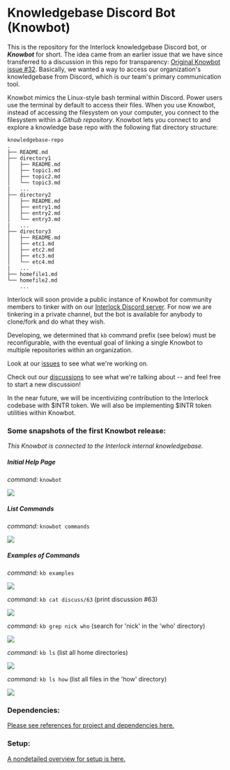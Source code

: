 <!-- @format -->

# Knowledgebase Discord Bot (Knowbot)

This is the repository for the Interlock knowledgebase Discord bot, or **_Knowbot_** for short. The idea came from an earlier issue that we have since transferred to a discussion in this repo for transparency: [Original Knowbot issue #32](https://github.com/interlock-network/knowbot/discussions/32). Basically, we wanted a way to access our organization's knowledgebase from Discord, which is our team's primary communication tool.

Knowbot mimics the Linux-style bash terminal within Discord. Power users use the terminal by default to access their files. When you use Knowbot, instead of accessing the filesystem on your computer, you connect to the filesystem within a _Github repository_. Knowbot lets you connect to and explore a knowledge base repo with the following flat directory structure:

```
knowledgebase-repo
.
├── README.md
├── directory1
│   ├── README.md
│   ├── topic1.md
│   ├── topic2.md
│   └── topic3.md
|	...
├── directory2
│   ├── README.md
│   ├── entry1.md
│   ├── entry2.md
│   └── entry3.md
|	...
├── directory3
│   ├── README.md
│   ├── etc1.md
│   ├── etc2.md
│   ├── etc3.md
│   └── etc4.md
|	...
├── homefile1.md
└── homefile2.md
    ...
```

Interlock will soon provide a public instance of Knowbot for community members to tinker with on our [Interlock Discord server](https://bit.ly/intldiscord). For now we are tinkering in a private channel, but the bot is available for anybody to clone/fork and do what they wish.

Developing, we determined that `kb` command prefix (see below) must be reconfigurable, with the eventual goal of linking a single Knowbot to multiple repositories within an organization.

Look at our [issues](https://github.com/interlock-network/knowbot/issues) to see what we're working on.

Check out our [discussions](https://github.com/interlock-network/knowbot/discussions) to see what we're talking about -- and feel free to start a new discussion!

In the near future, we will be incentivizing contribution to the Interlock codebase with \$INTR token. We will also be implementing \$INTR token utilities within Knowbot.

### Some snapshots of the first Knowbot release:

_This Knowbot is connected to the Interlock internal knowledgebase._

##### Initial Help Page

_command:_ `knowbot`

![](./REPOSTUFF/readme1.png)

##### List Commands

_command:_ `knowbot commands`

![](./REPOSTUFF/readme2.png)

##### Examples of Commands

_command:_ `kb examples`

![](./REPOSTUFF/readme3.png)

_command:_ `kb cat discuss/63` (print discussion #63)

![](./REPOSTUFF/readme4.png)

_command:_ `kb grep nick who` (search for 'nick' in the 'who' directory)

![](./REPOSTUFF/readme5.png)

_command:_ `kb ls` (list all home directories)

![](./REPOSTUFF/readme6.png)

_command:_ `kb ls how` (list all files in the 'how' directory)

![](./REPOSTUFF/readme7.png)

### Dependencies:

[Please see references for project and dependencies here.](./REFERENCES.md)

### Setup:

[A nondetailed overview for setup is here.](./SETUP.md)
